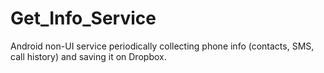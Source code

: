 # Get_Info_Service
Android non-UI service periodically collecting phone info (contacts, SMS, call history) and saving it on Dropbox.
